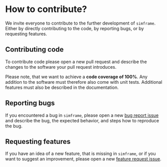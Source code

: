 # How to contribute?

We invite everyone to contribute to the further development of `simframe`. Either by directly contributing to the code, by reporting bugs, or by requesting features.

## Contributing code

To contribute code please open a new pull request and describe the changes to the software your pull request introduces.

Please note, that we want to achieve a **code coverage of 100%**. Any addition to the software must therefore also come with unit tests. Additional features must also be described in the documentation.

## Reporting bugs

If you encountered a bug in `simframe`, please open a new [bug report issue](https://github.com/stammler/simframe/issues/new?template=bug_report.md&title=[BUG]+Descriptive+title+of+the+bug+report) and describe the bug, the expected behavior, and steps how to reproduce the bug.

## Requesting features

If you have an idea of a new feature, that is missing in `simframe`, or if you want to suggest an improvement, please open a new [feature request issue](https://github.com/stammler/simframe/issues/new?template=feature_request.md&title=[FEATURE]+Descriptive+title+of+the+feature+request).
